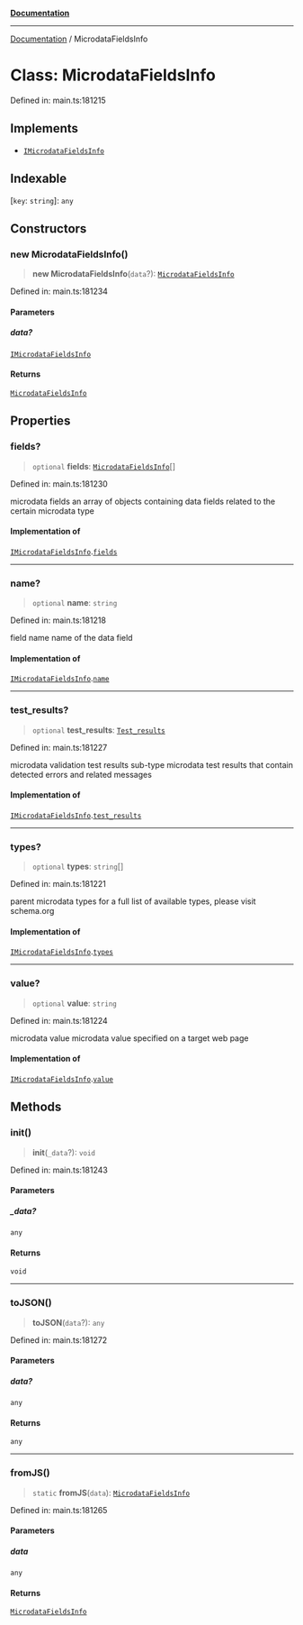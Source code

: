 [**Documentation**](../README.md)

***

[Documentation](../README.md) / MicrodataFieldsInfo

# Class: MicrodataFieldsInfo

Defined in: main.ts:181215

## Implements

- [`IMicrodataFieldsInfo`](../interfaces/IMicrodataFieldsInfo.md)

## Indexable

\[`key`: `string`\]: `any`

## Constructors

### new MicrodataFieldsInfo()

> **new MicrodataFieldsInfo**(`data`?): [`MicrodataFieldsInfo`](MicrodataFieldsInfo.md)

Defined in: main.ts:181234

#### Parameters

##### data?

[`IMicrodataFieldsInfo`](../interfaces/IMicrodataFieldsInfo.md)

#### Returns

[`MicrodataFieldsInfo`](MicrodataFieldsInfo.md)

## Properties

### fields?

> `optional` **fields**: [`MicrodataFieldsInfo`](MicrodataFieldsInfo.md)[]

Defined in: main.ts:181230

microdata fields
an array of objects containing data fields related to the certain microdata type

#### Implementation of

[`IMicrodataFieldsInfo`](../interfaces/IMicrodataFieldsInfo.md).[`fields`](../interfaces/IMicrodataFieldsInfo.md#fields)

***

### name?

> `optional` **name**: `string`

Defined in: main.ts:181218

field name
name of the data field

#### Implementation of

[`IMicrodataFieldsInfo`](../interfaces/IMicrodataFieldsInfo.md).[`name`](../interfaces/IMicrodataFieldsInfo.md#name)

***

### test\_results?

> `optional` **test\_results**: [`Test_results`](Test_results.md)

Defined in: main.ts:181227

microdata validation test results
sub-type microdata test results that contain detected errors and related messages

#### Implementation of

[`IMicrodataFieldsInfo`](../interfaces/IMicrodataFieldsInfo.md).[`test_results`](../interfaces/IMicrodataFieldsInfo.md#test_results)

***

### types?

> `optional` **types**: `string`[]

Defined in: main.ts:181221

parent microdata types
for a full list of available types, please visit schema.org

#### Implementation of

[`IMicrodataFieldsInfo`](../interfaces/IMicrodataFieldsInfo.md).[`types`](../interfaces/IMicrodataFieldsInfo.md#types)

***

### value?

> `optional` **value**: `string`

Defined in: main.ts:181224

microdata value
microdata value specified on a target web page

#### Implementation of

[`IMicrodataFieldsInfo`](../interfaces/IMicrodataFieldsInfo.md).[`value`](../interfaces/IMicrodataFieldsInfo.md#value)

## Methods

### init()

> **init**(`_data`?): `void`

Defined in: main.ts:181243

#### Parameters

##### \_data?

`any`

#### Returns

`void`

***

### toJSON()

> **toJSON**(`data`?): `any`

Defined in: main.ts:181272

#### Parameters

##### data?

`any`

#### Returns

`any`

***

### fromJS()

> `static` **fromJS**(`data`): [`MicrodataFieldsInfo`](MicrodataFieldsInfo.md)

Defined in: main.ts:181265

#### Parameters

##### data

`any`

#### Returns

[`MicrodataFieldsInfo`](MicrodataFieldsInfo.md)
